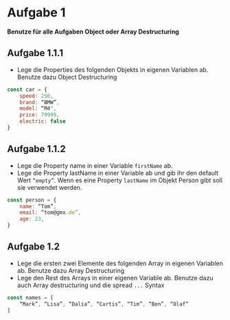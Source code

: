 # Aufgabe 1
**Benutze für alle Aufgaben Object oder Array Destructuring**
## Aufgabe 1.1.1
- Lege die Properties des folgenden Objekts in eigenen Variablen ab. Benutze dazu Object Destructuring
```js
const car = {
    speed: 250,
    brand: “BMW”,
    model: “M4",
    price: 79999,
    electric: false
}
```
## Aufgabe 1.1.2
- Lege die Property name in einer Variable `firstName` ab.
- Lege die Property lastName in einer Variable ab und gib ihr den default Wert `“empty”`. Wenn es eine Property `lastName` im Objekt Person gibt soll sie verwendet werden.
```js
const person = {
    name: “Tom”,
    email: “tom@gmx.de”,
    age: 23,
}
```
## Aufgabe 1.2
- Lege die ersten zwei Elemente des folgenden Array in eigenen Variablen ab. Benutze dazu Array Destructuring
- Lege den Rest des Arrays in einer eigenen Variable ab. Benutze dazu auch Array destructuring und die spread `...` Syntax
```js
const names = [
    “Mark”, “Lisa”, “Dalia”, “Curtis”, “Tim”, “Ben”, “Olaf”
]
```